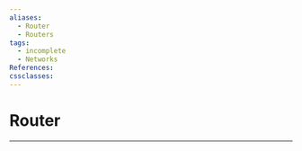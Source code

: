 ```yaml
---
aliases:
  - Router
  - Routers
tags:
  - incomplete
  - Networks
References: 
cssclasses:
---
```

# Router

***